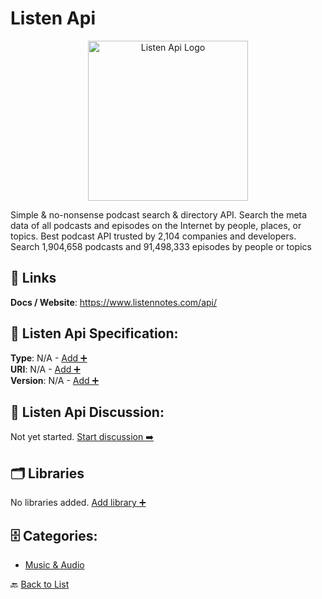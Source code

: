 # Listen Api
<p align="center">
    <img width="256" src="https://raw.githubusercontent.com/apis-list/apis-list/main/apis/listen-api/logo_256x256.png" alt="Listen Api Logo"/>
</p>
Simple & no-nonsense podcast search & directory API. Search the meta data of all podcasts and episodes on the Internet by people, places, or topics. Best podcast API trusted by 2,104 companies and developers. Search 1,904,658 podcasts and 91,498,333 episodes by people or topics

##  🔗 Links
**Docs / Website**: https://www.listennotes.com/api/

## 🧬 Listen Api Specification:
**Type**: N/A - [Add ➕](https://github.com/apis-list/apis-list/edit/main/apis/listen-api/listen-api.yaml)  
**URI**: N/A - [Add ➕](https://github.com/apis-list/apis-list/edit/main/apis/listen-api/listen-api.yaml)  
**Version**: N/A - [Add ➕](https://github.com/apis-list/apis-list/edit/main/apis/listen-api/listen-api.yaml)

## 💬 Listen Api Discussion:
Not yet started. [Start discussion ➡️](https://github.com/apis-list/apis-list/discussions/new)

## 🗂️ Libraries

No libraries added. [Add library ➕](https://github.com/apis-list/apis-list/edit/main/apis/listen-api/listen-api.yaml)    


## 🗄️ Categories:
- [Music & Audio](https://github.com/apis-list/apis-list#music--audio-)

🔙  [Back to List](https://github.com/apis-list/apis-list)
